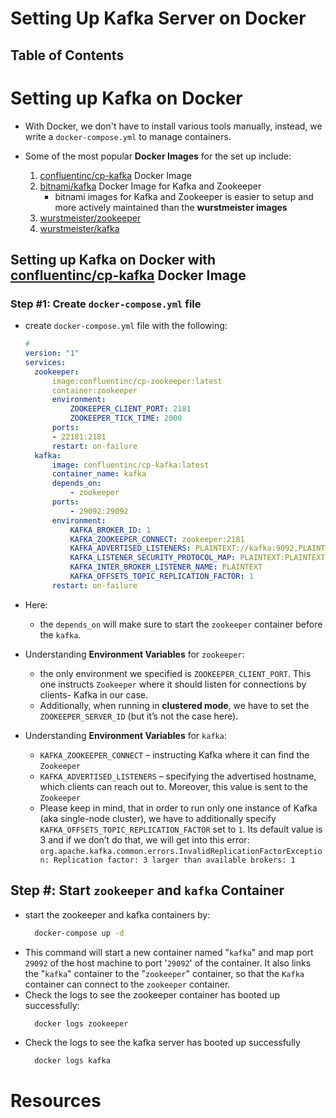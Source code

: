 # Setting Up Kafka Server on Docker

## Table of Contents

# Setting up Kafka on Docker

- With Docker, we don't have to install various tools manually, instead, we write a `docker-compose.yml` to manage containers.
- Some of the most popular **Docker Images** for the set up include:

  1. [confluentinc/cp-kafka](https://hub.docker.com/r/confluentinc/cp-kafka) Docker Image
  2. [bitnami/kafka](https://hub.docker.com/r/bitnami/kafka) Docker Image for Kafka and Zookeeper
     - bitnami images for Kafka and Zookeeper is easier to setup and more actively maintained than the **wurstmeister images**
  3. [wurstmeister/zookeeper](https://hub.docker.com/r/wurstmeister/zookeeper/)
  4. [wurstmeister/kafka](https://hub.docker.com/r/wurstmeister/kafka/)

## Setting up Kafka on Docker with [confluentinc/cp-kafka](https://hub.docker.com/r/confluentinc/cp-kafka) Docker Image

### Step #1: Create `docker-compose.yml` file

- create `docker-compose.yml` file with the following:

  ```yml
  #
  version: "1"
  services:
    zookeeper:
        image:confluentinc/cp-zookeeper:latest
        container:zookeeper
        environment:
            ZOOKEEPER_CLIENT_PORT: 2181
            ZOOKEEPER_TICK_TIME: 2000
        ports:
        - 22181:2181
        restart: on-failure
    kafka:
        image: confluentinc/cp-kafka:latest
        container_name: kafka
        depends_on:
            - zookeeper
        ports:
            - 29092:29092
        environment:
            KAFKA_BROKER_ID: 1
            KAFKA_ZOOKEEPER_CONNECT: zookeeper:2181
            KAFKA_ADVERTISED_LISTENERS: PLAINTEXT://kafka:9092,PLAINTEXT_HOST://localhost:29092
            KAFKA_LISTENER_SECURITY_PROTOCOL_MAP: PLAINTEXT:PLAINTEXT,PLAINTEXT_HOST:PLAINTEXT
            KAFKA_INTER_BROKER_LISTENER_NAME: PLAINTEXT
            KAFKA_OFFSETS_TOPIC_REPLICATION_FACTOR: 1
        restart: on-failure
  ```

- Here:
  - the `depends_on` will make sure to start the `zookeeper` container before the `kafka`.
- Understanding **Environment Variables** for `zookeeper`:
  - the only environment we specified is `ZOOKEEPER_CLIENT_PORT`. This one instructs `Zookeeper` where it should listen for connections by clients- Kafka in our case.
  - Additionally, when running in **clustered mode**, we have to set the `ZOOKEEPER_SERVER_ID` (but it’s not the case here).
- Understanding **Environment Variables** for `kafka`:
  - `KAFKA_ZOOKEEPER_CONNECT` – instructing Kafka where it can find the `Zookeeper`
  - `KAFKA_ADVERTISED_LISTENERS` – specifying the advertised hostname, which clients can reach out to. Moreover, this value is sent to the `Zookeeper`
  - Please keep in mind, that in order to run only one instance of Kafka (aka single-node cluster), we have to additionally specify `KAFKA_OFFSETS_TOPIC_REPLICATION_FACTOR` set to `1`. Its default value is 3 and if we don’t do that, we will get into this error: `org.apache.kafka.common.errors.InvalidReplicationFactorException: Replication factor: 3 larger than available brokers: 1`

## Step #: Start `zookeeper` and `kafka` Container

- start the zookeeper and kafka containers by:
  ```sh
    docker-compose up -d
  ```
- This command will start a new container named "`kafka`" and map port `29092` of the host machine to port '`29092`' of the container. It also links the "`kafka`" container to the "`zookeeper`" container, so that the `Kafka` container can connect to the `zookeeper` container.
- Check the logs to see the zookeeper container has booted up successfully:
  ```sh
    docker logs zookeeper
  ```
- Check the logs to see the kafka server has booted up successfully
  ```sh
    docker logs kafka
  ```

# Resources
